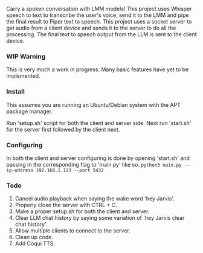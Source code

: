 Carry a spoken conversation with LMM models! This project uses Whisper speech to text to transcribe the user's voice, send it to the LMM and pipe the final result to Piper text to speech. This project uses a socket server to get audio from a client device and sends it to the server to do all the processing. The final text to speech output from the LLM is sent to the client device.

### WIP Warning
This is very much a work in progress. Many basic features have yet to be implemented.

### Install
This assumes you are running an Ubuntu/Debian system with the APT package manager.

Run 'setup.sh' script for both the client and server side. Next run 'start.sh' for the server first followed by the client next.

### Configuring
In both the client and server configuring is done by opening 'start.sh' and passing in the corresponding flag to 'main.py' like so.
`python3 main.py --ip-address 192.168.1.123 --port 5432`

### Todo
1. Cancel audio playback when saying the wake word 'hey Jarvis'.
2. Properly close the server with CTRL + C.
3. Make a proper setup.sh for both the client and server.
4. Clear LLM chat history by saying some variation of 'hey Jarvis clear chat history'.
5. Allow multiple clients to connect to the server.
6. Clean up code.
7. Add Coqui TTS.
